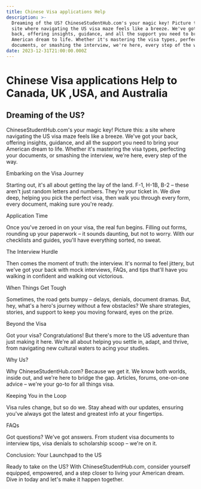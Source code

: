 ```yaml
---
title: Chinese Visa applications Help
description: >-
  Dreaming of the US? ChineseStudentHub.com's your magic key! Picture this: a
  site where navigating the US visa maze feels like a breeze. We've got your
  back, offering insights, guidance, and all the support you need to bring your
  American dream to life. Whether it's mastering the visa types, perfecting your
  documents, or smashing the interview, we're here, every step of the way.
date: 2023-12-31T21:00:00.000Z
---
```


# Chinese Visa applications Help to Canada, UK ,USA, and Australia

## Dreaming of the US?

ChineseStudentHub.com's your magic key! Picture this: a site where navigating the US visa maze feels like a breeze. We've got your back, offering insights, guidance, and all the support you need to bring your American dream to life. Whether it's mastering the visa types, perfecting your documents, or smashing the interview, we're here, every step of the way.

Embarking on the Visa Journey

Starting out, it's all about getting the lay of the land. F-1, H-1B, B-2 – these aren't just random letters and numbers. They're your ticket in. We dive deep, helping you pick the perfect visa, then walk you through every form, every document, making sure you're ready.

Application Time

Once you've zeroed in on your visa, the real fun begins. Filling out forms, rounding up your paperwork – it sounds daunting, but not to worry. With our checklists and guides, you'll have everything sorted, no sweat.

The Interview Hurdle

Then comes the moment of truth: the interview. It's normal to feel jittery, but we've got your back with mock interviews, FAQs, and tips that'll have you walking in confident and walking out victorious.

When Things Get Tough

Sometimes, the road gets bumpy – delays, denials, document dramas. But, hey, what's a hero's journey without a few obstacles? We share strategies, stories, and support to keep you moving forward, eyes on the prize.

Beyond the Visa

Got your visa? Congratulations! But there's more to the US adventure than just making it here. We're all about helping you settle in, adapt, and thrive, from navigating new cultural waters to acing your studies.

Why Us?

Why ChineseStudentHub.com? Because we get it. We know both worlds, inside out, and we're here to bridge the gap. Articles, forums, one-on-one advice – we're your go-to for all things visa.

Keeping You in the Loop

Visa rules change, but so do we. Stay ahead with our updates, ensuring you've always got the latest and greatest info at your fingertips.

FAQs

Got questions? We've got answers. From student visa documents to interview tips, visa denials to scholarship scoop – we're on it.

Conclusion: Your Launchpad to the US

Ready to take on the US? With ChineseStudentHub.com, consider yourself equipped, empowered, and a step closer to living your American dream. Dive in today and let's make it happen together.
